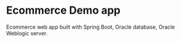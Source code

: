 # Ecommerce Demo app

Ecommerce web app built with Spring Boot, Oracle database, Oracle Weblogic server.
